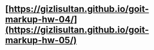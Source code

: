 # [https://gizlisultan.github.io/goit-markup-hw-04/](https://gizlisultan.github.io/goit-markup-hw-05/)
